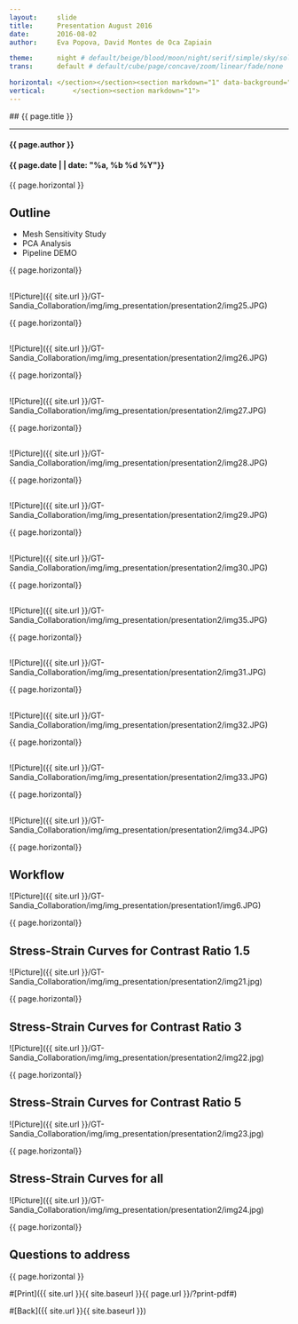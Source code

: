 ```yaml
---
layout:     slide
title:     	Presentation August 2016
date:      	2016-08-02
author:     Eva Popova, David Montes de Oca Zapiain

theme:		night # default/beige/blood/moon/night/serif/simple/sky/solarized
trans:		default # default/cube/page/concave/zoom/linear/fade/none

horizontal:	</section></section><section markdown="1" data-background="http://ahmetcecen.github.io/project-pages/img/slidebackground.png"><section markdown="1">
vertical:		</section><section markdown="1">
---
```

<section markdown="1" data-background="http://ahmetcecen.github.io/project-pages/img/slidebackground.png"><section markdown="1">
## {{ page.title }}

<hr>

#### {{ page.author }}

#### {{ page.date | | date: "%a, %b %d %Y"}}

{{ page.horizontal }}

<!-- Start Writing Below in Markdown -->

## Outline

* Mesh Sensitivity Study
* PCA Analysis
* Pipeline DEMO

{{ page.horizontal}}

## 



![Picture]({{ site.url }}/GT-Sandia_Collaboration/img/img_presentation/presentation2/img25.JPG)

{{ page.horizontal}}

## 

![Picture]({{ site.url }}/GT-Sandia_Collaboration/img/img_presentation/presentation2/img26.JPG)

{{ page.horizontal}}

## 

![Picture]({{ site.url }}/GT-Sandia_Collaboration/img/img_presentation/presentation2/img27.JPG)

{{ page.horizontal}}

## 

![Picture]({{ site.url }}/GT-Sandia_Collaboration/img/img_presentation/presentation2/img28.JPG)


{{ page.horizontal}}

## 

![Picture]({{ site.url }}/GT-Sandia_Collaboration/img/img_presentation/presentation2/img29.JPG)

{{ page.horizontal}}

## 

![Picture]({{ site.url }}/GT-Sandia_Collaboration/img/img_presentation/presentation2/img30.JPG)

{{ page.horizontal}}

## 

![Picture]({{ site.url }}/GT-Sandia_Collaboration/img/img_presentation/presentation2/img35.JPG)

{{ page.horizontal}}

## 

![Picture]({{ site.url }}/GT-Sandia_Collaboration/img/img_presentation/presentation2/img31.JPG)

{{ page.horizontal}}

## 

![Picture]({{ site.url }}/GT-Sandia_Collaboration/img/img_presentation/presentation2/img32.JPG)

{{ page.horizontal}}

## 

![Picture]({{ site.url }}/GT-Sandia_Collaboration/img/img_presentation/presentation2/img33.JPG)

{{ page.horizontal}}

## 

![Picture]({{ site.url }}/GT-Sandia_Collaboration/img/img_presentation/presentation2/img34.JPG)


{{ page.horizontal}}

## Workflow

![Picture]({{ site.url }}/GT-Sandia_Collaboration/img/img_presentation/presentation1/img6.JPG)


{{ page.horizontal}}

## Stress-Strain Curves for Contrast Ratio 1.5

![Picture]({{ site.url }}/GT-Sandia_Collaboration/img/img_presentation/presentation2/img21.jpg)


{{ page.horizontal}}

## Stress-Strain Curves for Contrast Ratio 3

![Picture]({{ site.url }}/GT-Sandia_Collaboration/img/img_presentation/presentation2/img22.jpg)


{{ page.horizontal}}

## Stress-Strain Curves for Contrast Ratio 5

![Picture]({{ site.url }}/GT-Sandia_Collaboration/img/img_presentation/presentation2/img23.jpg)


{{ page.horizontal}}

## Stress-Strain Curves for all

![Picture]({{ site.url }}/GT-Sandia_Collaboration/img/img_presentation/presentation2/img24.jpg)



{{ page.horizontal}}

## Questions to address




<!-- End Here -->


{{ page.horizontal }}

#[Print]({{ site.url }}{{ site.baseurl }}{{ page.url }}/?print-pdf#)

#[Back]({{ site.url }}{{ site.baseurl }})

</section></section>
